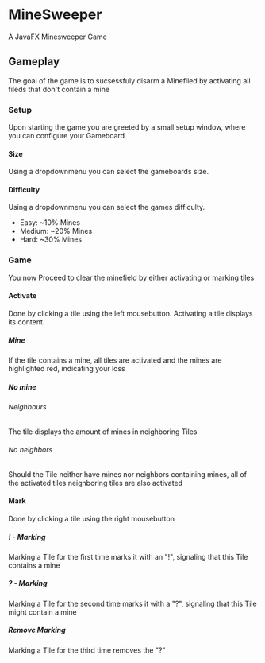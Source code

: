# MineSweeper
A JavaFX Minesweeper Game
## Gameplay
The goal of the game is to sucsessfuly disarm a Minefiled by activating all fileds that don't contain a mine
### Setup
Upon starting the game you are greeted by a small setup window, where you can configure your Gameboard
#### Size
Using a dropdownmenu you can select the gameboards size.
#### Difficulty
Using a dropdownmenu you can select the games difficulty.
* Easy: ~10% Mines
* Medium: ~20% Mines
* Hard: ~30% Mines
### Game
You now Proceed to clear the minefield by either activating or marking tiles
#### Activate
Done by clicking a tile using the left mousebutton.
Activating a tile displays its content.
##### Mine
If the tile contains a mine, all tiles are activated and the mines are highlighted red, indicating your loss
##### No mine
  ###### Neighbours
  The tile displays the amount of mines in neighboring Tiles
  ###### No neighbors
  
  Should the Tile neither have mines nor neighbors containing mines, all of the activated tiles neighboring tiles are also activated
#### Mark
Done by clicking a tile using the right mousebutton
##### ! - Marking
Marking a Tile for the first time marks it with an "!", signaling that this Tile contains a mine
##### ? - Marking
Marking a Tile for the second time marks it with a "?", signaling that this Tile might contain a mine
##### Remove Marking
Marking a Tile for the third time removes the "?"
